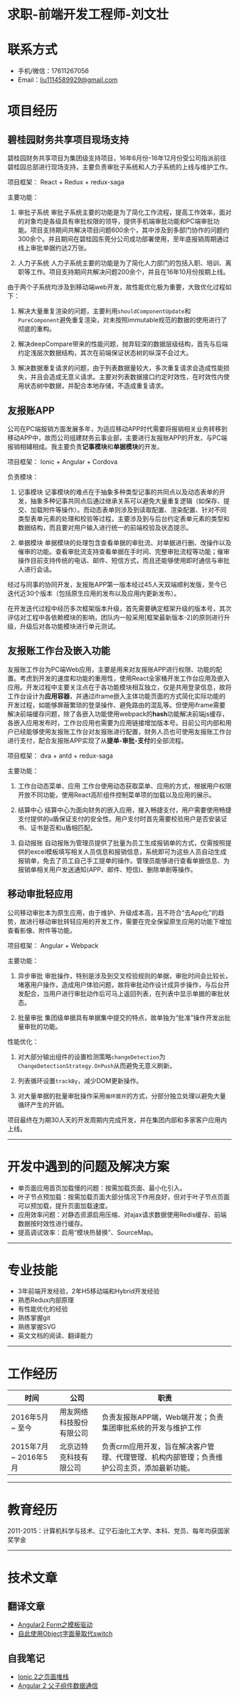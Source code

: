 # 求职-前端开发工程师-刘文壮

# 联系方式
- 手机/微信：17611267056
- Email：liu1114589929@gmail.com

# 项目经历

## 碧桂园财务共享项目现场支持
碧桂园财务共享项目为集团级支持项目，16年6月份-16年12月份受公司指派前往碧桂园总部进行现场支持，主要负责审批子系统和人力子系统的上线与维护工作。

项目框架：
React + Redux + redux-saga

主要功能：
1. 审批子系统
审批子系统主要的功能是为了简化工作流程，提高工作效率，面对的对象均是各级具有审批权限的领导，提供手机端审批功能和PC端审批功能。项目支持期间共解决项目问题600余个，其中涉及到多部门协作的问题约300余个。并且期间在碧桂园东莞分公司成功部署使用，至年底报销周期通过线上审批单据约达2万张。

2. 人力子系统
人力子系统主要的功能是为了简化人力部门的包括入职、培训、离职等工作。项目支持期间共解决问题200余个，并且在16年10月份按期上线。

由于两个子系统均涉及到移动端web开发，故性能优化极为重要，大致优化过程如下：
1. 解决大量重复渲染的问题，主要利用`shouldComponentUpdate`和`PureComponent`避免重复渲染，对未按照immutable规范的数据的使用进行了彻底的重构。

2. 解决deepCompare带来的性能问题，抛弃较深的数据层级结构，首先与后端约定浅层次数据结构，其次在前端保证状态树的纵深不会过大。

3. 解决数据重复请求的问题，由于列表数据量较大，多次重复请求会造成性能损失，并且会造成无意义请求。主要对列表数据接口约定时效性，在时效性内使用状态树中数据，并配合本地存储，不造成重复请求。

## 友报账APP
公司在PC端报销方面发展多年，为适应移动APP时代需要将报销相关业务转移到移动APP中，故而公司组建财务云事业部，主要进行友报账APP的开发，与PC端报销相辅相成。我主要负责**记事模块**和**单据模块**的开发。

项目框架：
Ionic + Angular + Cordova

负责模块：
1. 记事模块
记事模块的难点在于抽象多种类型记事的共同点以及动态表单的开发，抽象多种记事共同点后通过继承关系可以避免大量重复逻辑（如保存、提交、加载附件等操作）。而动态表单则涉及到读取配置、渲染配置、针对不同类型表单元素的处理和校验等过程，主要涉及到与后台约定表单元素的类型和数据结构，而且要对用户输入进行统一的前端校验及状态提示。

2. 单据模块
单据模块的处理包含查看单据的审批流、对单据进行删、改操作以及催审的功能。查看审批流支持查看单据在手时间、完整审批流程等功能；催审操作目前支持传统的电话、邮件、短信方式，而且还能够使用即时通信与审批人进行会话。

经过与同事的协同开发，友报账APP第一版本经过45人天双端顺利发版，至今已迭代近30个版本（包括原生应用的发布以及应用内更新发布）。

在开发迭代过程中经历多次框架版本升级，首先需要确定框架升级的版本号，其次评估对工程中各依赖模块的影响，团队内一般采用[框架最新版本-2]的原则进行升级，升级后对各功能模块进行单元测试。

## 友报账工作台及嵌入功能
友报账工作台为PC端Web应用，主要是用来对友报账APP进行权限、功能的配置。考虑到开发的速度和功能的重用性，使用React全家桶开发工作台应用及嵌入应用。开发过程中主要关注点在于各功能模块相互独立，仅是共用登录信息，故将工作台设计为**应用容器**，并通过iframe嵌入主体功能页面的方式简化实际功能的开发过程，如能够屏蔽繁琐的登录操作、避免路由的混乱等。但使用iframe需要解决前端缓存问题，除了各嵌入功能使用webpack的**hash**功能解决前端js缓存，各嵌入应用发布时，工作台应用也需要为应用链接增加版本号。目前公司内部和用户已经能够使用友报账工作台对友报账进行配置，财务人员也可使用友报账工作台进行支付，配合友报账APP实现了从**提单-审批-支付**的全部流程。

项目框架：
dva + antd + redux-saga

主要功能：
1. 工作台动态菜单、应用
工作台使用动态获取菜单、应用的方式，根据用户权限开放不同功能，使用React高阶组件控制菜单项的加载以及应用的展示。

2. 结算中心
结算中心为面向财务的嵌入应用，接入畅捷支付，用户需要使用畅捷支付提供的u盾保证支付的安全性。用户支付时首先需要校验用户是否安装证书、证书是否和u盾相匹配。

3. 自动报账
自动报账为管理员提供了批量为员工生成报销单的方式，仅需按照提供的excel模板填写相关人员信息和报销信息，系统即可为这些人员自动生成报销单，免去了员工自己手工提单的操作。管理员能够进行查看单据信息、为报销单相关用户发送通知(APP、邮件、短信)、删除单剧等操作。

## 移动审批轻应用
公司移动审批本为原生应用，由于维护、升级成本高，且不符合“去App化”的趋势，故进行移动审批转轻应用的开发工作，需要在完全保留原生应用的功能下增加查看影像、附件等功能。

项目框架：
Angular + Webpack

主要功能：
1. 异步审批
审批操作，特别是涉及到交叉校验规则的单据，审批时间会比较长，堵塞用户操作，造成用户体验问题，故将审批动作设计成异步操作，与后台开发配合，当用户进行审批动作后可马上返回列表，在列表中显示单据的审批状态。

2. 批量审批
集团级单据具有单据集中提交的特点，故单独为“批准”操作开发出批量审批的功能。

性能优化：
1. 对大部分输出组件的设置检测策略`changeDetection`为`ChangeDetectionStrategy.OnPush`从而避免无意义刷新。

2. 列表循环设置`trackBy`，减少DOM更新操作。

3. 对大量单据的批量审批操作采用`循环展开`的方式，分部分独立处理以避免大量循环产生的开销。

项目最终在为期30人天的开发周期内完成开发，并在集团内部和多家客户应用内上线。


* * *
# 开发中遇到的问题及解决方案
- 单页面应用首页加载慢的问题：按需加载页面、最小化引入。
- 叶子节点预加载：按需加载页面大部分情况下作用良好，但对于叶子节点页面可以预加载，提升页面加载速度。
- 应用效率问题：对静态资源启用压缩、对ajax请求数据使用Redis缓存、前端数据按时效性进行缓存。
- 提高调试效率：启用“模块热替换”、SourceMap。

* * *
# 专业技能
 - 3年前端开发经验，2年H5移动端和Hybrid开发经验
 - 熟悉Redux内部原理
 - 有性能优化的经验
 - 熟练掌握git
 - 熟练掌握SVG
 - 英文文档的阅读、翻译能力

* * *
# 工作经历
|**时间**|**公司**|**职责**|
| ------- | ------ | ----- |
|2016年5月 ~ 至今|用友网络科技股份有限公司|负责友报账APP端，Web端开发；负责集团审批系统的开发与维护工作|
|2015年7月 ~ 2016年5月|北京迈特克科技有限公司|负责crm应用开发，旨在解决客户管理、代理管理、机构内部管理；负责维护公司主页，添加最新功能。|

* * *
# 教育经历
2011-2015：计算机科学与技术、辽宁石油化工大学、本科、党员、每年均获国家奖学金

* * *
# 技术文章

## 翻译文章
- [Angular2 Form之模板驱动](http://liuwenzhuang.github.io/2016/05/24/angular2-template-form.html)
- [自此使用Object字面量取代switch](http://liuwenzhuang.github.io/2016/03/25/replace-switch-with-object-literals.html)

## 自我笔记
- [Ionic 2之页面堆栈](http://liuwenzhuang.github.io/2016/04/15/ionic2-navigation-stack.html)
- [Angular 2 父子组件数据通信](http://liuwenzhuang.github.io/2016/03/11/angular2-component-data-binding-and-event.html)
